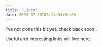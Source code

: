 ```yaml
---
title: "Links"
date: 2023-07-30T00:24:54+01:00
---
```

I've not done this bit yet..check back soon..

Useful and interesting links will live here.

